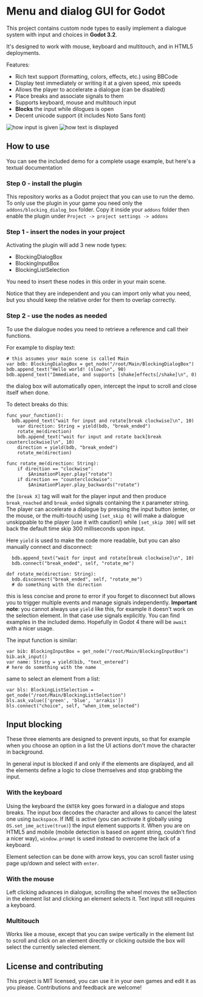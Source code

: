 # Menu and dialog GUI for Godot

This project contains custom node types to easily implement a dialogue system with input and choices in __Godot 3.2__.

It's designed to work with mouse, keyboard and multitouch, and in HTML5 deployments.

Features:

* Rich text support (formatting, colors, effects, etc.) using BBCode
* Display test immediately or writing it at a given speed, mix speeds
* Allows the player to accelerate a dialogue (can be disabled)
* Place breaks and associate signals to them
* Supports keyboard, mouse and multitouch input
* __Blocks__ the input while dilogues is open
* Decent unicode support (it includes Noto Sans font)

![how input is given](screenshot_input.png)
![how text is displayed](screenshot_text.png)

## How to use

You can see the included demo for a complete usage example, but here's a textual documentation

### Step 0 - install the plugin

This repository works as a Godot project that you can use to run the demo.
To only use the plugin in your game you need only the `addons/blocking_dialog_box` folder. Copy it inside your `addons` folder then enable the plugin under `Project -> project settings -> addons`

### Step 1 - insert the nodes in your project

Activating the plugin will add 3 new node types:

* BlockingDialogBox
* BlockingInputBox
* BlockingListSelection

You need to insert these nodes in this order in your main scene.

Notice that they are independent and you can import only what you need, but you should keep the relative order for them to overlap correctly.

### Step 2 - use the nodes as needed

To use the dialogue nodes you need to retrieve a reference and call their functions.

For example to display text:

```GDScript
# this assumes your main scene is called Main
var bdb: BlockingDialogBox = get_node("/root/Main/BlockingDialogBox")
bdb.append_text("Hello world! (slow)\n", 90)
bdb.append_text("Immediate, and supports [shake]effects[/shake]\n", 0)
```

the dialog box will automatically open, intercept the input to scroll and close itself when done.

To detect breaks do this:

```GDScript
func your_function():
  bdb.append_text("wait for input and rotate[break clockwise]\n", 10)
	var direction: String = yield(bdb, "break_ended")
	rotate_me(direction)
	bdb.append_text("wait for input and rotate back[break counterclockwise]\n", 10)
	direction = yield(bdb, "break_ended")
	rotate_me(direction)

func rotate_me(direction: String):
	if direction == "clockwise":
		$AnimationPlayer.play("rotate")
	if direction == "counterclockwise":
		$AnimationPlayer.play_backwards("rotate")
```

the `[break X]` tag will wait for the player input and then produce `break_reached` and `break_ended` signals containing the `X` parameter string.
The player can accelerate a dialogue by pressing the input button (enter, or the mouse, or the multi-touch) using `[set_skip 0]` will make a dialogue unskippable to the player (use it with caution!) while `[set_skip 300]` will set back the default time skip 300 milliseconds upon input.

Here `yield` is used to make the code more readable, but you can also manually connect and disconnect:

```GDScript
  bdb.append_text("wait for input and rotate[break clockwise]\n", 10)
  bdb.connect("break_ended", self, "rotate_me")

def rotate_me(direction: String):
  bdb.disconnect("break_ended", self, "rotate_me")
  # do something with the direction
```
this is less concise and prone to error if you forget to disconnect but allows you to trigger multiple events and manage signals independently.
__Important note__: you cannot always use `yield` like this, for example it doesn't work on the selection element. In that case use signals explicitly. You can find examples in the included demo.
Hopefully in Godot 4 there will be `await` with a nicer usage.

The input function is similar:

```GDScript
var bib: BlockingInputBox = get_node("/root/Main/BlockingInputBox")
bib.ask_input()
var name: String = yield(bib, "text_entered")
# here do something with the name
```

same to select an element from a list:

```GDScript
var bls: BlockingListSelection = get_node("/root/Main/BlockingListSelection")
bls.ask_value(['green', 'blue', 'arrakis'])
bls.connect("choice", self, "when_item_selected")
```

## Input blocking

These three elements are designed to prevent inputs, so that for example when you choose an option in a list the UI actions don't move the character in background.

In general input is blocked if and only if the elements are displayed, and all the elements define a logic to close themselves and stop grabbing the input.

### With the keyboard
Using the keyboard the `ENTER` key goes forward in a dialogue and stops breaks.
The input box decodes the character and allows to cancel the latest one using `backspace`.
If IME is active (you can activate it globally using `OS.set_ime_active(true)`) the input element supports it.
When you are on HTML5 and mobile (mobile detection is based on agent string, couldn't find a nicer way), `window.prompt` is used instead to overcome the lack of a keyboard.

Element selection can be done with arrow keys, you can scroll faster using page up/down and select with `enter`.

### With the mouse

Left clicking advances in dialogue, scrolling the wheel moves the se3lection in the element list and clicking an element selects it.
Text input still requires a keyboard.

### Multitouch
Works like a mouse, except that you can swipe vertically in the element list to scroll and click on an element directly or clicking outside the box will select the currently selected element.

## License and contributing
This project is MIT licensed, you can use it in your own games and edit it as you please.
Contributions and feedback are welcome!
